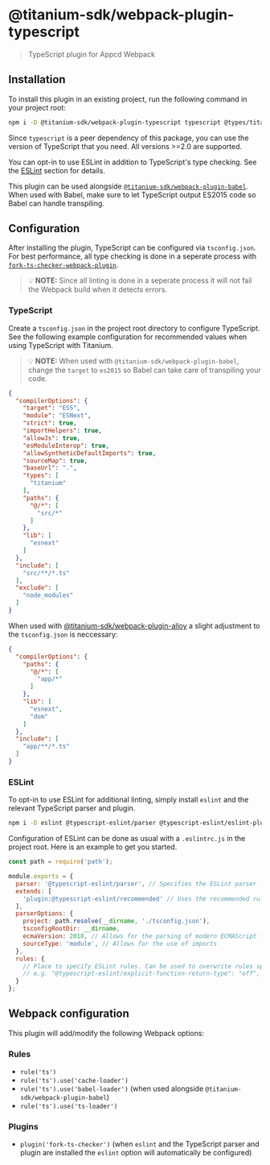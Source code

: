 # @titanium-sdk/webpack-plugin-typescript

> TypeScript plugin for Appcd Webpack

## Installation

To install this plugin in an existing project, run the following command in your project root:

```sh
npm i -D @titanium-sdk/webpack-plugin-typescript typescript @types/titanium
```

Since `typescript` is a peer dependency of this package, you can use the version of TypeScript that you need. All versions >=2.0 are supported.

You can opt-in to use ESLint in addition to TypeScript's type checking. See the [ESLint](#eslint) section for details.

This plugin can be used alongside [`@titanium-sdk/webpack-plugin-babel`](https://github.com/appcelerator/webpack-plugin-babel). When used with Babel, make sure to let TypeScript output ES2015 code so Babel can handle transpiling.

## Configuration

After installing the plugin, TypeScript can be configured via `tsconfig.json`. For best performance, all type checking is done in a seperate process with [`fork-ts-checker-webpack-plugin`](https://github.com/TypeStrong/fork-ts-checker-webpack-plugin).

> 💡 **NOTE:** Since all linting is done in a seperate process it will not fail the Webpack build when it detects errors.

### TypeScript

Create a `tsconfig.json` in the project root directory to configure TypeScript. See the following example configuration for recommended values when using TypeScript with Titanium.

> 💡 **NOTE:** When used with `@titanium-sdk/webpack-plugin-babel`, change the `target` to `es2015` so Babel can take care of transpiling your code.

```json
{
  "compilerOptions": {
    "target": "ES5",
    "module": "ESNext",
    "strict": true,
    "importHelpers": true,
    "allowJs": true,
    "esModuleInterop": true,
    "allowSyntheticDefaultImports": true,
    "sourceMap": true,
    "baseUrl": ".",
    "types": [
      "titanium"
    ],
    "paths": {
      "@/*": [
        "src/*"
      ]
    },
    "lib": [
      "esnext"
    ]
  },
  "include": [
    "src/**/*.ts"
  ],
  "exclude": [
    "node_modules"
  ]
}
```

When used with [@titanium-sdk/webpack-plugin-alloy](https://github.com/appcelerator/webpack-plugin-alloy) a slight adjustment to the `tsconfig.json` is neccessary:

```json
{
  "compilerOptions": {
    "paths": {
      "@/*": [
        "app/*"
      ]
    },
    "lib": [
      "esnext",
      "dom"
    ]
  },
  "include": [
    "app/**/*.ts"
  ]
}
```

### ESLint

To opt-in to use ESLint for additional linting, simply install `eslint` and the relevant TypeScript parser and plugin.

```sh
npm i -D eslint @typescript-eslint/parser @typescript-eslint/eslint-plugin
```

Configuration of ESLint can be done as usual with a `.eslintrc.js` in the project root. Here is an example to get you started.

```js
const path = require('path');

module.exports = {
  parser: '@typescript-eslint/parser', // Specifies the ESLint parser
  extends: [
    'plugin:@typescript-eslint/recommended' // Uses the recommended rules from the @typescript-eslint/eslint-plugin
  ],
  parserOptions: {
    project: path.resolve(__dirname, './tsconfig.json'),
    tsconfigRootDir: __dirname,
    ecmaVersion: 2018, // Allows for the parsing of modern ECMAScript features
    sourceType: 'module', // Allows for the use of imports
  },
  rules: {
    // Place to specify ESLint rules. Can be used to overwrite rules specified from the extended configs
    // e.g. "@typescript-eslint/explicit-function-return-type": "off",
  }
};
```

## Webpack configuration

This plugin will add/modify the following Webpack options:

### Rules

- `rule('ts')`
- `rule('ts').use('cache-loader')`
- `rule('ts').use('babel-loader')` (when used alongside `@titanium-sdk/webpack-plugin-babel`)
- `rule('ts').use('ts-loader')`

### Plugins

- `plugin('fork-ts-checker')` (when `eslint` and the TypeScript parser and plugin are installed the `eslint` option will automatically be configured)
